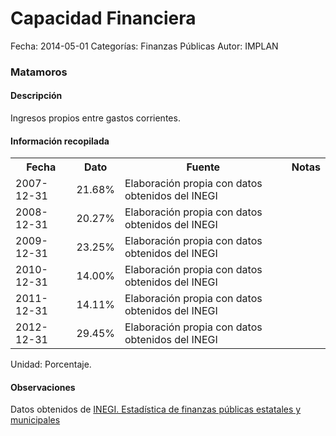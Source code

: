 Capacidad Financiera
=====

Fecha: 2014-05-01
Categorías: Finanzas Públicas
Autor: IMPLAN

### Matamoros

#### Descripción

Ingresos propios entre gastos corrientes.

#### Información recopilada

<table class="table table-hover table-bordered">
  <tr><th>Fecha</th><th>Dato</th><th>Fuente</th><th>Notas</th></tr>
  <tr><td>2007-12-31</td><td>21.68%</td><td>Elaboración propia con datos obtenidos del INEGI</td><td></td></tr>
  <tr><td>2008-12-31</td><td>20.27%</td><td>Elaboración propia con datos obtenidos del INEGI</td><td></td></tr>
  <tr><td>2009-12-31</td><td>23.25%</td><td>Elaboración propia con datos obtenidos del INEGI</td><td></td></tr>
  <tr><td>2010-12-31</td><td>14.00%</td><td>Elaboración propia con datos obtenidos del INEGI</td><td></td></tr>
  <tr><td>2011-12-31</td><td>14.11%</td><td>Elaboración propia con datos obtenidos del INEGI</td><td></td></tr>
  <tr><td>2012-12-31</td><td>29.45%</td><td>Elaboración propia con datos obtenidos del INEGI</td><td></td></tr>
</table>

Unidad: Porcentaje.

#### Observaciones

Datos obtenidos de [INEGI. Estadística de finanzas públicas estatales y municipales](http://www.inegi.org.mx/sistemas/olap/Proyectos/bd/continuas/finanzaspublicas/FPMun.asp?s=est&c=11289&proy=efipem_fmun)
